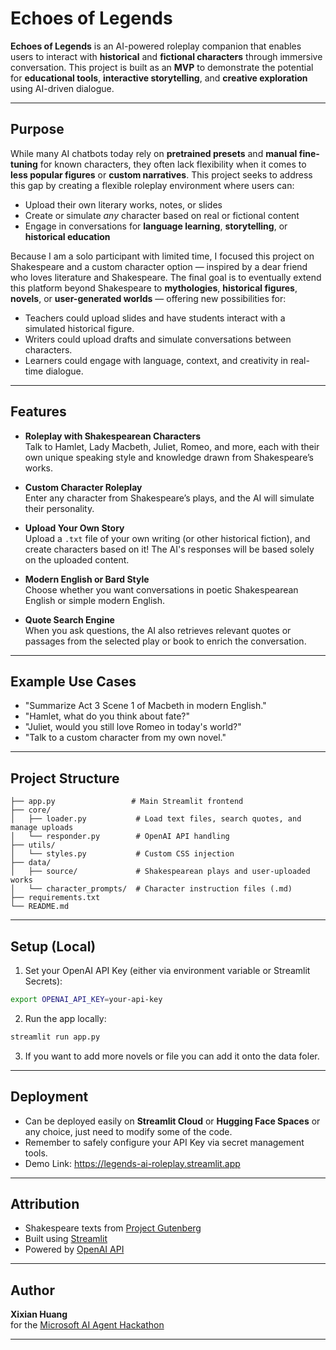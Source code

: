 # Echoes of Legends

**Echoes of Legends** is an AI-powered roleplay companion that enables users to interact with **historical** and **fictional characters** through immersive conversation. This project is built as an **MVP** to demonstrate the potential for **educational tools**, **interactive storytelling**, and **creative exploration** using AI-driven dialogue. 

---

## Purpose

While many AI chatbots today rely on **pretrained presets** and **manual fine-tuning** for known characters, they often lack flexibility when it comes to **less popular figures** or **custom narratives**. This project seeks to address this gap by creating a flexible roleplay environment where users can:

- Upload their own literary works, notes, or slides
- Create or simulate _any_ character based on real or fictional content
- Engage in conversations for **language learning**, **storytelling**, or **historical education**

Because I am a solo participant with limited time, I focused this project on Shakespeare and a custom character option — inspired by a dear friend who loves literature and Shakespeare. The final goal is to eventually extend this platform beyond Shakespeare to **mythologies**, **historical figures**, **novels**, or **user-generated worlds** — offering new possibilities for:

- Teachers could upload slides and have students interact with a simulated historical figure.
- Writers could upload drafts and simulate conversations between characters.
- Learners could engage with language, context, and creativity in real-time dialogue.

---

## Features

- **Roleplay with Shakespearean Characters**  
  Talk to Hamlet, Lady Macbeth, Juliet, Romeo, and more, each with their own unique speaking style and knowledge drawn from Shakespeare’s works.

- **Custom Character Roleplay**  
  Enter any character from Shakespeare’s plays, and the AI will simulate their personality.

- **Upload Your Own Story**  
  Upload a `.txt` file of your own writing (or other historical fiction), and create characters based on it! The AI's responses will be based solely on the uploaded content.

- **Modern English or Bard Style**  
  Choose whether you want conversations in poetic Shakespearean English or simple modern English.

- **Quote Search Engine**  
  When you ask questions, the AI also retrieves relevant quotes or passages from the selected play or book to enrich the conversation.

---

## Example Use Cases

- "Summarize Act 3 Scene 1 of Macbeth in modern English."
- "Hamlet, what do you think about fate?"
- "Juliet, would you still love Romeo in today's world?"
- "Talk to a custom character from my own novel."

---

## Project Structure

```
├── app.py                 # Main Streamlit frontend
├── core/
│   ├── loader.py           # Load text files, search quotes, and manage uploads
│   └── responder.py        # OpenAI API handling
├── utils/
│   └── styles.py           # Custom CSS injection
├── data/
│   ├── source/             # Shakespearean plays and user-uploaded works
│   └── character_prompts/  # Character instruction files (.md)
├── requirements.txt
└── README.md
```

---

## Setup (Local)

1. Set your OpenAI API Key (either via environment variable or Streamlit Secrets):

```bash
export OPENAI_API_KEY=your-api-key
```

2. Run the app locally:

```bash
streamlit run app.py
```

3. If you want to add more novels or file you can add it onto the data foler.

---

## Deployment

- Can be deployed easily on **Streamlit Cloud** or **Hugging Face Spaces** or any choice, just need to modify some of the code.
- Remember to safely configure your API Key via secret management tools.
- Demo Link: https://legends-ai-roleplay.streamlit.app

---

## Attribution

- Shakespeare texts from [Project Gutenberg](https://www.gutenberg.org/)
- Built using [Streamlit](https://streamlit.io)
- Powered by [OpenAI API](https://platform.openai.com)

---

## Author

**Xixian Huang**  
for the [Microsoft AI Agent Hackathon](https://github.com/microsoft/AI_Agents_Hackathon)

---
